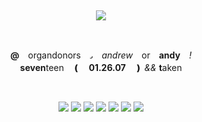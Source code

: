 ⠀⠀⠀ ⠀⠀ <p align="center">![](https://64.media.tumblr.com/cdcd7e7b401a2b0add2814f65c67ab58/tumblr_no1vp2xITL1qbzoizo6_400.gif)</p>

⠀⠀⠀ ⠀⠀ <p align="center"> __@__　organdonors　᎖　*andrew*　or　**andy**　*!*<br>**seven**teen　❪　**01.26.07**　❫ *&&* **t**aken</p>

⠀⠀⠀ ⠀⠀ <p align="center">![](https://file.garden/ZpDdptGnsnK0C-5X/stamps/text/stamp%20istoppedfightingmy.gif?v=1721535541284) ![](https://file.garden/ZpDdptGnsnK0C-5X/stamps/text/stamp%20whenisaidshutit.jpg?v=1721536012528) ![](https://file.garden/ZpDdptGnsnK0C-5X/stamps/text/stamp%20theinternetisanotherplanet.jpg?v=1721535913042) ![](https://file.garden/ZpDdptGnsnK0C-5X/stamps/text/stamp%20okayimakillyounow.png?v=1721535724911) ![](https://file.garden/ZpDdptGnsnK0C-5X/stamps/text/stamp%20plur.gif?v=1721535753194) ![](https://file.garden/ZpDdptGnsnK0C-5X/stamps/text/stamp%20ineverfinishanythi.jpg?v=1721535531457) ![](https://file.garden/ZpDdptGnsnK0C-5X/stamps/text/stamp%20internetaddict.gif?v=1721537910340)</p>

